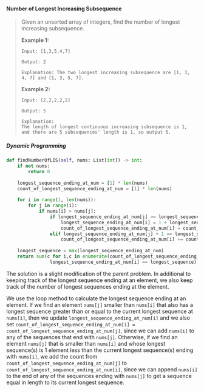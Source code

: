 #### Number of Longest Increasing Subsequence

> Given an unsorted array of integers, find the number of longest increasing subsequence.
>
> **Example 1:**
>
> ```
> Input: [1,3,5,4,7]
>
> Output: 2
>
> Explanation: The two longest increasing subsequence are [1, 3, 4, 7] and [1, 3, 5, 7].
> ```
>
> **Example 2:**
>
> ```
> Input: [2,2,2,2,2]
>
> Output: 5
>
> Explanation:
> The length of longest continuous increasing subsequence is 1, and there are 5 subsequences' length is 1, so output 5.
> ```

##### Dynamic Programming

```py
def findNumberOfLIS(self, nums: List[int]) -> int:
    if not nums:
        return 0
    
    longest_sequence_ending_at_num = [1] * len(nums)
    count_of_longest_sequence_ending_at_num = [1] * len(nums)
    
    for i in range(1, len(nums)):
        for j in range(i):
            if nums[i] > nums[j]:
                if longest_sequence_ending_at_num[j] >= longest_sequence_ending_at_num[i]:
                    longest_sequence_ending_at_num[i] = 1 + longest_sequence_ending_at_num[j]
                    count_of_longest_sequence_ending_at_num[i] = count_of_longest_sequence_ending_at_num[j]
                elif longest_sequence_ending_at_num[j] + 1 == longest_sequence_ending_at_num[i]:
                    count_of_longest_sequence_ending_at_num[i] += count_of_longest_sequence_ending_at_num[j]
    
    longest_sequence = max(longest_sequence_ending_at_num)
    return sum(c for i,c in enumerate(count_of_longest_sequence_ending_at_num) if 
                longest_sequence_ending_at_num[i] == longest_sequence)
```

The solution is a slight modification of the parent problem. In additional to keeping track of the longest sequence ending at an element, we also keep track of the number of longest sequences ending at the element. 

We use the loop method to calculate the longest sequence ending at an element. If we find an element `nums[j]` smaller than `nums[i]` that also has a longest sequence greater than or equal to the current longest sequence at `nums[i]`, then we update `longest_sequence_ending_at_num[i]` and we also set `count_of_longest_sequence_ending_at_num[i] = count_of_longest_sequence_ending_at_num[j]`, since we can add `nums[i]` to any of the sequences that end with `nums[j]`. Otherwise, if we find an element `nums[j]` that is smaller than `nums[i]` and whose longest sequence\(s\) is 1 element less than the current longest sequence\(s\) ending with `nums[i]`, we add the count from `count_of_longest_sequence_ending_at_num[j]` to `count_of_longest_sequence_ending_at_num[i]`, since we can append `nums[i]` to the end of any of the sequences ending with `nums[j]` to get a sequence equal in length to its current longest sequence.

